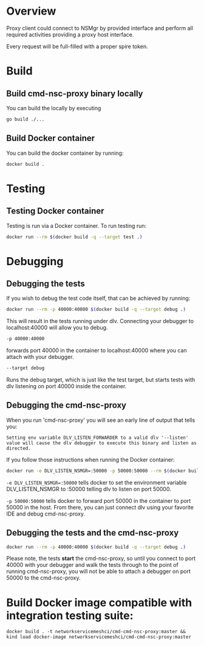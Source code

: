 # Overview

Proxy client could connect to NSMgr by provided interface and perform all required activities providing a proxy host interface.

Every request will be full-filled with a proper spire token.

# Build

## Build cmd-nsc-proxy binary locally

You can build the locally by executing

```bash
go build ./...
```

## Build Docker container

You can build the docker container by running:

```bash
docker build .
```

# Testing

## Testing Docker container

Testing is run via a Docker container.  To run testing run:

```bash
docker run --rm $(docker build -q --target test .)
```

# Debugging

## Debugging the tests
If you wish to debug the test code itself, that can be achieved by running:

```bash
docker run --rm -p 40000:40000 $(docker build -q --target debug .)
```

This will result in the tests running under dlv.  Connecting your debugger to localhost:40000 will allow you to debug.

```bash
-p 40000:40000
```
forwards port 40000 in the container to localhost:40000 where you can attach with your debugger.

```bash
--target debug
```

Runs the debug target, which is just like the test target, but starts tests with dlv listening on port 40000 inside the container.

## Debugging the cmd-nsc-proxy

When you run 'cmd-nsc-proxy' you will see an early line of output that tells you:

```Setting env variable DLV_LISTEN_FORWARDER to a valid dlv '--listen' value will cause the dlv debugger to execute this binary and listen as directed.```

If you follow those instructions when running the Docker container:
```bash
docker run -e DLV_LISTEN_NSMGR=:50000 -p 50000:50000 --rm $(docker build -q --target test .)
```

```-e DLV_LISTEN_NSMGR=:50000``` tells docker to set the environment variable DLV_LISTEN_NSMGR to :50000 telling
dlv to listen on port 50000.

```-p 50000:50000``` tells docker to forward port 50000 in the container to port 50000 in the host.  From there, you can
just connect dlv using your favorite IDE and debug cmd-nsc-proxy.

## Debugging the tests and the cmd-nsc-proxy

```bash
docker run --rm -p 40000:40000 $(docker build -q --target debug .)
```

Please note, the tests **start** the cmd-nsc-proxy, so until you connect to port 40000 with your debugger and walk the tests
through to the point of running cmd-nsc-proxy, you will not be able to attach a debugger on port 50000 to the cmd-nsc-proxy.

# Build Docker image compatible with integration testing suite: 

`docker build . -t networkservicemeshci/cmd-cmd-nsc-proxy:master && kind load docker-image networkservicemeshci/cmd-cmd-nsc-proxy:master`   
